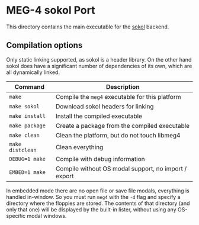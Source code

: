 MEG-4 sokol Port
=================

This directory contains the main executable for the [sokol](https://github.com/floooh/sokol) backend.

Compilation options
-------------------

Only static linking supported, as sokol is a header library. On the other hand sokol does have a significant number of
dependencies of its own, which are all dynamically linked.

| Command               | Description                                                |
|-----------------------|------------------------------------------------------------|
| `make`                | Compile the `meg4` executable for this platform            |
| `make sokol`          | Download sokol headers for linking                         |
| `make install`        | Install the compiled executable                            |
| `make package`        | Create a package from the compiled executable              |
| `make clean`          | Clean the platform, but do not touch libmeg4               |
| `make distclean`      | Clean everything                                           |
| `DEBUG=1 make`        | Compile with debug information                             |
| `EMBED=1 make`        | Compile without OS modal support, no import / export       |

In embedded mode there are no open file or save file modals, everything is handled in-window. So you must run `meg4` with
the `-d` flag and specify a directory where the floppies are stored. The contents of that directory (and only that one) will
be displayed by the built-in lister, without using any OS-specific modal windows.
